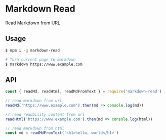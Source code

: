 # Markdown Read

Read Markdown from URL

## Usage

``` bash
$ npm i -g markdown-read

# Turn current page to markdown
$ markdown https://www.example.com
```

## API

``` js
const { readMd, readHtml, readMdFromText } = require('markdown-read')

// read markdown from url
readMd('https://www.example.com').then(md => console.log(md))

// read readbility content from url
readHtml('https://www.example.com').then(md => console.log(html))

// read markdown from html
const md = readMdFromText('<h1>hello, world</h1>')
```

